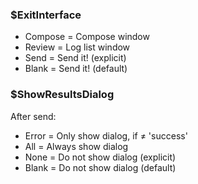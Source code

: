 ### $ExitInterface
- Compose = Compose window
- Review = Log list window
- Send = Send it! (explicit)
- Blank = Send it! (default)

### $ShowResultsDialog
After send:
- Error = Only show dialog, if ≠ 'success'
- All = Always show dialog
- None = Do not show dialog (explicit)
- Blank = Do not show dialog (default)